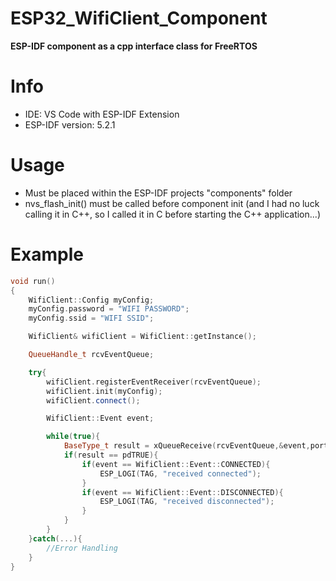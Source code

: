 # ESP32_WifiClient_Component
**ESP-IDF component as a cpp interface class for FreeRTOS**

# Info
- IDE: VS Code with ESP-IDF Extension
- ESP-IDF version: 5.2.1

# Usage
- Must be placed within the ESP-IDF projects "components" folder
- nvs_flash_init() must be called before component init (and I had no luck calling it in C++, so I called it in C before starting the C++ application...)

# Example
```c++
void run()
{
    WifiClient::Config myConfig;
    myConfig.password = "WIFI PASSWORD";
    myConfig.ssid = "WIFI SSID";

    WifiClient& wifiClient = WifiClient::getInstance();

    QueueHandle_t rcvEventQueue;

    try{
        wifiClient.registerEventReceiver(rcvEventQueue);
        wifiClient.init(myConfig);
        wifiClient.connect();

        WifiClient::Event event;

        while(true){
            BaseType_t result = xQueueReceive(rcvEventQueue,&event,portMAX_DELAY);
            if(result == pdTRUE){
                if(event == WifiClient::Event::CONNECTED){
                    ESP_LOGI(TAG, "received connected");
                }
                if(event == WifiClient::Event::DISCONNECTED){
                    ESP_LOGI(TAG, "received disconnected");
                }
            }
        }
    }catch(...){
        //Error Handling
    }
}
```